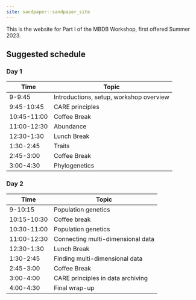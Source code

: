 ```yaml
---
site: sandpaper::sandpaper_site
---
```


This is the website for Part I of the MBDB Workshop, first offered Summer 2023.

## Suggested schedule 

### Day 1

| Time | Topic | 
|------|-------|
| 9-9:45 | Introductions, setup, workshop overview | 
| 9:45-10:45 | CARE principles | 
| 10:45-11:00 | Coffee Break | 
| 11:00-12:30 | Abundance |
| 12:30-1:30 | Lunch Break | 
| 1:30-2:45 | Traits |
| 2:45-3:00 | Coffee Break |
| 3:00-4:30 | Phylogenetics |

### Day 2

| Time | Topic | 
|------|-------|
| 9-10:15 | Population genetics | 
| 10:15-10:30 | Coffee break | 
| 10:30-11:00 | Population genetics | 
| 11:00-12:30 | Connecting multi-dimensional data |
| 12:30-1:30 | Lunch Break | 
| 1:30-2:45 | Finding multi-dimensional data |
| 2:45-3:00 | Coffee Break |
| 3:00-4:00 | CARE principles in data archiving |
| 4:00-4:30 | Final wrap-up |
